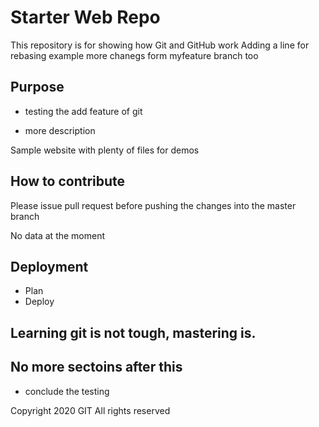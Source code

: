 # Starter Web Repo

This repository is for showing how Git and GitHub work
Adding a line for rebasing example
more chanegs form myfeature branch too

## Purpose
* testing the add feature of git

* more description

Sample website with plenty of files for demos

## How to contribute

Please issue pull request before pushing the changes into the master branch

No data at the moment

## Deployment
* Plan
* Deploy


## Learning git is not tough,  mastering is.

## No more sectoins after this
* conclude the testing

Copyright 2020 GIT
All rights reserved